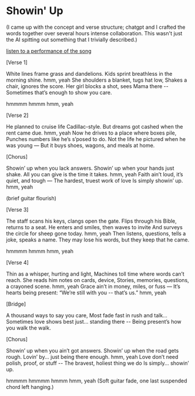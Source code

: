 # Showin' Up
(I came up with the concept and verse structure; chatgpt and I crafted the words together over several hours intense collaboration. This wasn't just the AI spitting out something that I trivially described.)

[listen to a performance of the song](https://suno.com/s/KitpFT7KNRjFqcwR) 

<p class="poetry">
[Verse 1]

White lines frame grass and dandelions.
Kids sprint breathless in the morning shine.
  hmm, yeah
She shoulders a blanket, tugs hat low,
Shakes a chair, ignores the score.
Her girl blocks a shot, sees Mama there --
Sometimes that’s enough to show you care.

hmmmm
hmmm
hmm, yeah

[Verse 2]

He planned to cruise life Cadillac-style.
But dreams got cashed when the rent came due.
  hmm, yeah
Now he drives to a place where boxes pile,
Punches numbers like he’s s’posed to do.
Not the life he pictured when he was young —
But it buys shoes, wagons, and meals at home.

[Chorus]

Showin’ up when you lack answers.
Showin’ up when your hands just shake.
All you can give is the time it takes.
  hmm, yeah
Faith ain’t loud, it’s quiet, and tough —
The hardest, truest work of love
Is simply showin’ up.
  hmm, yeah

(brief guitar flourish)

[Verse 3]

The staff scans his keys, clangs open the gate.
Flips through his Bible, returns to a seat.
He enters and smiles, then waves to invite
And surveys the circle for sheep gone today.
  hmm, yeah
Then listens, questions, tells a joke, speaks a name.
They may lose his words, but they keep that he came.

hmmmm
hmmm
hmm, yeah

[Verse 4]

Thin as a whisper, hurting and light,
Machines toll time where words can’t reach.
She reads him notes on cards, device,
Stories, memories, questions, a crayoned scene.
  hmm, yeah
Grace ain’t in money, miles, or fuss —
It’s hearts being present: “We’re still with you -- that’s us.”
  hmm, yeah

[Bridge]

A thousand ways to say you care,
Most fade fast in rush and talk...
Sometimes love shows best just...
  standing there --
Being present’s how you walk the walk.

[Chorus]

Showin’ up when you ain’t got answers.
Showin’ up when the road gets rough.
Lovin’ by...
  just being there enough.
  hmm, yeah
Love don’t need polish, proof, or stuff --
The bravest, holiest thing we do
Is simply...
  showin’ up.

hmmmm
hmmmm
hmmm
hmm, yeah
(Soft guitar fade, one last suspended chord left hanging.)
</p>